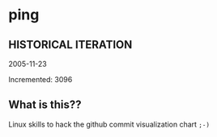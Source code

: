# ping

## HISTORICAL ITERATION
2005-11-23

Incremented: 3096

## What is this?? 
Linux skills to hack the github commit visualization chart `;-)`
